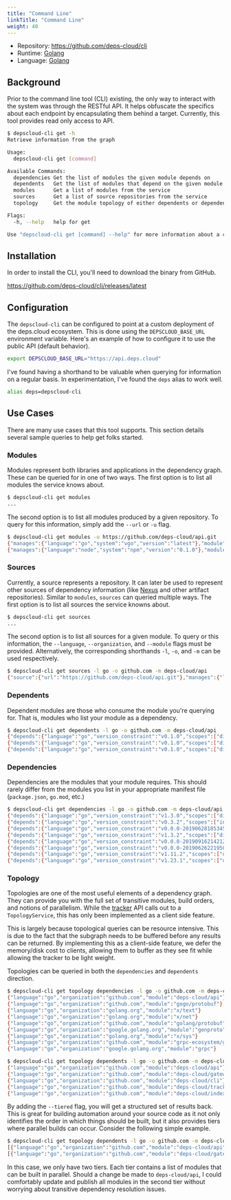 ```yaml
---
title: "Command Line"
linkTitle: "Command Line"
weight: 40
---
```


* Repository: https://github.com/deps-cloud/cli
* Runtime: [Golang](https://golang.org/)
* Language: [Golang](https://golang.org/)

## Background

Prior to the command line tool (CLI) existing, the only way to interact with the system was through the RESTful API.
It helps obfuscate the specifics about each endpoint by encapsulating them behind a target.
Currently, this tool provides read only access to API.

```bash
$ depscloud-cli get -h
Retrieve information from the graph

Usage:
  depscloud-cli get [command]

Available Commands:
  dependencies Get the list of modules the given module depends on
  dependents   Get the list of modules that depend on the given module
  modules      Get a list of modules from the service
  sources      Get a list of source repositories from the service
  topology     Get the module topology of either dependents or dependencies

Flags:
  -h, --help   help for get

Use "depscloud-cli get [command] --help" for more information about a command.
```

## Installation

In order to install the CLI, you'll need to download the binary from GitHub.

https://github.com/deps-cloud/cli/releases/latest

## Configuration

The `depscloud-cli` can be configured to point at a custom deployment of the deps.cloud ecosystem.
This is done using the `DEPSCLOUD_BASE_URL` environment variable.
Here's an example of how to configure it to use the public API (default behavior).

```bash
export DEPSCLOUD_BASE_URL="https://api.deps.cloud"
```

I've found having a shorthand to be valuable when querying for information on a regular basis.
In experimentation, I've found the `deps` alias to work well.

```bash
alias deps=depscloud-cli
```

## Use Cases

There are many use cases that this tool supports.
This section details several sample queries to help get folks started.

### Modules

Modules represent both libraries and applications in the dependency graph.
These can be queried for in one of two ways.
The first option is to list all modules the service knows about.

```bash
$ depscloud-cli get modules
...
```

The second option is to list all modules produced by a given repository.
To query for this information, simply add the `--url` or `-u` flag.

```bash
$ depscloud-cli get modules -u https://github.com/deps-cloud/api.git
{"manages":{"language":"go","system":"vgo","version":"latest"},"module":{"language":"go","organization":"github.com","module":"deps-cloud/api"}}
{"manages":{"language":"node","system":"npm","version":"0.1.0"},"module":{"language":"node","organization":"deps-cloud","module":"api"}}
```

### Sources

Currently, a source represents a repository.
It can later be used to represent other sources of dependency information (like [Nexus](https://www.sonatype.com/product-nexus-repository) and other artifact repositories).
Similar to `modules`, `sources` can queried multiple ways.
The first option is to list all sources the service knowns about.

```bash
$ depscloud-cli get sources
...
```

The second option is to list all sources for a given module.
To query or this information, the `--language`, `--organization`, and `--module` flags must be provided.
Alternatively, the corresponding shorthands `-l`, `-o`, and `-m` can be used respectively.

```bash
$ depscloud-cli get sources -l go -o github.com -m deps-cloud/api
{"source":{"url":"https://github.com/deps-cloud/api.git"},"manages":{"language":"go","system":"vgo","version":"latest"}}
```

### Dependents

Dependent modules are those who consume the module you're querying for.
That is, modules who list your module as a dependency.

```bash
$ depscloud-cli get dependents -l go -o github.com -m deps-cloud/api
{"depends":{"language":"go","version_constraint":"v0.1.0","scopes":["direct"]},"module":{"language":"go","organization":"github.com","module":"deps-cloud/gateway"}}
{"depends":{"language":"go","version_constraint":"v0.1.0","scopes":["direct"]},"module":{"language":"go","organization":"github.com","module":"deps-cloud/tracker"}}
{"depends":{"language":"go","version_constraint":"v0.1.0","scopes":["direct"]},"module":{"language":"go","organization":"github.com","module":"deps-cloud/indexer"}}
```

### Dependencies

Dependencies are the modules that your module requires.
This should rarely differ from the modules you list in your appropriate manifest file (`package.json`, `go.mod`, etc.)

```bash
$ depscloud-cli get dependencies -l go -o github.com -m deps-cloud/api
{"depends":{"language":"go","version_constraint":"v1.3.0","scopes":["direct"]},"module":{"language":"go","organization":"github.com","module":"gogo/protobuf"}}
{"depends":{"language":"go","version_constraint":"v0.3.2","scopes":["indirect"]},"module":{"language":"go","organization":"golang.org","module":"x/text"}}
{"depends":{"language":"go","version_constraint":"v0.0.0-20190628185345-da137c7871d7","scopes":["indirect"]},"module":{"language":"go","organization":"golang.org","module":"x/net"}}
{"depends":{"language":"go","version_constraint":"v1.3.2","scopes":["direct"]},"module":{"language":"go","organization":"github.com","module":"golang/protobuf"}}
{"depends":{"language":"go","version_constraint":"v0.0.0-20190916214212-f660b8655731","scopes":["direct"]},"module":{"language":"go","organization":"google.golang.org","module":"genproto"}}
{"depends":{"language":"go","version_constraint":"v0.0.0-20190626221950-04f50cda93cb","scopes":["indirect"]},"module":{"language":"go","organization":"golang.org","module":"x/sys"}}
{"depends":{"language":"go","version_constraint":"v1.11.2","scopes":["direct"]},"module":{"language":"go","organization":"github.com","module":"grpc-ecosystem/grpc-gateway"}}
{"depends":{"language":"go","version_constraint":"v1.23.1","scopes":["direct"]},"module":{"language":"go","organization":"google.golang.org","module":"grpc"}}
```

### Topology

Topologies are one of the most useful elements of a dependency graph.
They can provide you with the full set of transitive modules, build orders, and notions of parallelism.
While the [tracker](/docs/services/tracker/) API calls out to a `TopologyService`, this has only been implemented as a client side feature.

This is largely because topological queries can be resource intensive.
This is due to the fact that the subgraph needs to be buffered before any results can be returned.
By implementing this as a client-side feature, we defer the memory/disk cost to clients, allowing them to buffer as they see fit while allowing the tracker to be light weight.

Topologies can be queried in both the `dependencies` and `dependents` direction.

```bash
$ depscloud-cli get topology dependencies -l go -o github.com -m deps-cloud/api
{"language":"go","organization":"github.com","module":"deps-cloud/api"}
{"language":"go","organization":"github.com","module":"gogo/protobuf"}
{"language":"go","organization":"golang.org","module":"x/text"}
{"language":"go","organization":"golang.org","module":"x/net"}
{"language":"go","organization":"github.com","module":"golang/protobuf"}
{"language":"go","organization":"google.golang.org","module":"genproto"}
{"language":"go","organization":"golang.org","module":"x/sys"}
{"language":"go","organization":"github.com","module":"grpc-ecosystem/grpc-gateway"}
{"language":"go","organization":"google.golang.org","module":"grpc"}
```

```bash
$ depscloud-cli get topology dependents -l go -o github.com -m deps-cloud/api
{"language":"go","organization":"github.com","module":"deps-cloud/api"}
{"language":"go","organization":"github.com","module":"deps-cloud/gateway"}
{"language":"go","organization":"github.com","module":"deps-cloud/cli"}
{"language":"go","organization":"github.com","module":"deps-cloud/tracker"}
{"language":"go","organization":"github.com","module":"deps-cloud/indexer"}
```

By adding the `--tiered` flag, you will get a structured set of results back.
This is great for building automation around your source code as it not only identifies the order in which things should be built, but it also provides tiers where parallel builds can occur.
Consider the following simple example.

```bash
$ depscloud-cli get topology dependents -l go -o github.com -m deps-cloud/api --tiered
[{"language":"go","organization":"github.com","module":"deps-cloud/api"}]
[{"language":"go","organization":"github.com","module":"deps-cloud/gateway"},{"language":"go","organization":"github.com","module":"deps-cloud/cli"},{"language":"go","organization":"github.com","module":"deps-cloud/tracker"},{"language":"go","organization":"github.com","module":"deps-cloud/indexer"}]
```

In this case, we only have two tiers.
Each tier contains a list of modules that can be built in parallel.
Should a change be made to `deps-cloud/api`, I could comfortably update and publish all modules in the second tier without worrying about transitive dependency resolution issues.
